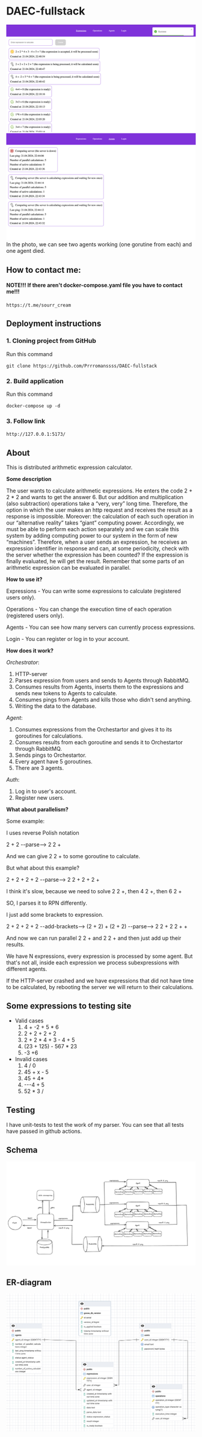 # DAEC-fullstack

![Main page](https://github.com/Prrromanssss/DAEC-fullstack/raw/main/images/expressions.png)
![Agents](https://github.com/Prrromanssss/DAEC-fullstack/raw/main/images/Agents.png)
In the photo, we can see two agents working (one gorutine from each) and one agent died.

## How to contact me:
#### NOTE!!! If there aren't docker-compose.yaml file you have to contact me!!!

```
https://t.me/sourr_cream
```

## Deployment instructions

### 1. Cloning project from GitHub

Run this command
```commandline
git clone https://github.com/Prrromanssss/DAEC-fullstack
```

### 2. Build application
Run this command
```comandline
docker-compose up -d
```

### 3. Follow link
```commandline
http://127.0.0.1:5173/
```

## About

This is distributed arithmetic expression calculator.

**Some description**

The user wants to calculate arithmetic expressions. He enters the code 2 + 2 * 2 and wants to get the answer 6. But our addition and multiplication (also subtraction) operations take a “very, very” long time. Therefore, the option in which the user makes an http request and receives the result as a response is impossible.
Moreover: the calculation of each such operation in our “alternative reality” takes “giant” computing power. Accordingly, we must be able to perform each action separately and we can scale this system by adding computing power to our system in the form of new “machines”.
Therefore, when a user sends an expression, he receives an expression identifier in response and can, at some periodicity, check with the server whether the expression has been counted? If the expression is finally evaluated, he will get the result. Remember that some parts of an arithmetic expression can be evaluated in parallel.


**How to use it?**

Expressions - You can write some expressions to calculate (registered users only).

Operations - You can change the execution time of each operation (registered users only).

Agents - You can see how many servers can currently process expressions.

Login - You can register or log in to your account.

**How does it work?**

*Orchestrator*:
1. HTTP-server
2. Parses expression from users and sends to Agents through RabbitMQ.
3. Consumes results from Agents, inserts them to the expressions and sends new tokens to Agents to calculate.
4. Consumes pings from Agents and kills those who didn't send anything.
5. Writing the data to the database.

*Agent*:
1. Consumes expressions from the Orchestartor and gives it to its goroutines for calculations.
2. Consumes results from each goroutine and sends it to Orchestartor through RabbitMQ.
3. Sends pings to Orchestartor.
4. Every agent have 5 goroutines.
5. There are 3 agents.

*Auth*:
1. Log in to user's account.
2. Register new users.

**What about parallelism?**

Some example:

I uses reverse Polish notation

2 + 2 --parse--> 2 2 +

And we can give 2 2 + to some goroutine to calculate.

But what about this example?

2 + 2 + 2 + 2 --parse--> 2 2 + 2 + 2 +

I think it's slow, because we need to solve 2 2 +, then 4 2 +, then 6 2 +

SO, I parses it to RPN differently.

I just add some brackets to expression.

2 + 2 + 2 + 2 --add-brackets--> (2 + 2) + (2 + 2) --parse--> 2 2 + 2 2 + +

And now we can run parallel 2 2 + and 2 2 + and then just add up their results.

We have N expressions, every expression is processed by some agent. 
But that's not all, inside each expression we process subexpressions with different agents.

If the HTTP-server crashed and we have expressions that did not have time to be calculated, by rebooting the server we will return to their calculations.

## Some expressions to testing site
- Valid cases
    1. 4 + -2 + 5 * 6
    2. 2 + 2 + 2 + 2
    3. 2 + 2 * 4 + 3 - 4 + 5
    4. (23 + 125) - 567 * 23
    5. -3 +6
- Invalid cases
    1. 4 / 0
    2. 45 + x - 5
    3. 45 + 4*
    4. ---4 + 5
    5. 52 * 3 /

## Testing
I have unit-tests to test the work of my parser.
You can see that all tests have passed in github actions.

## Schema
![Schema of the project](https://github.com/Prrromanssss/DAEC-fullstack/raw/main/images/schema.png)

## ER-diagram
![ER-diagram of the project](https://github.com/Prrromanssss/DAEC-fullstack/raw/main/images/ERD.png)
